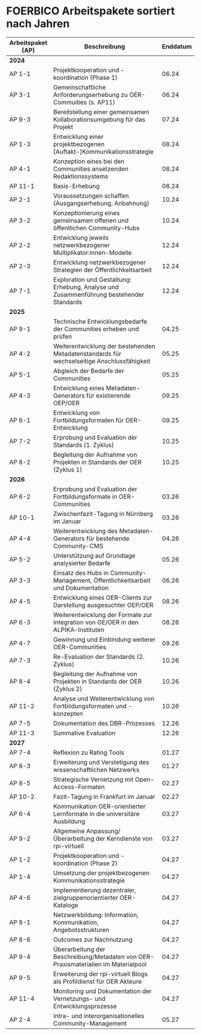 # FOERBICO Arbeitspakete sortiert nach Jahren

| Arbeitspaket (AP) | Beschreibung                                                                                   | Enddatum |
|--------------------|-----------------------------------------------------------------------------------------------|----------|
| **2024**                                                                                                           |          |
| AP 1-1            | Projektkooperation und -koordination (Phase 1)                                                | 06.24    |
| AP 3-1            | Gemeinschaftliche Anforderungserhebung zu OER-Commuities (s. AP11)                            | 06.24    |
| AP 9-3            | Bereitstellung einer gemeinsamen Kollaborationsumgebung für das Projekt                       | 07.24    |
| AP 1-3            | Entwicklung einer projektbezogenen [Auftakt-]Kommunikationsstrategie                          | 08.24    |
| AP 4-1            | Konzeption eines bei den Communities ansetzenden Redaktionssystems                            | 08.24    |
| AP 11-1           | Basis-Erhebung                                                                                | 08.24    |
| AP 2-1            | Voraussetzungen schaffen (Ausgangserhebung, Anbahnung)                                        | 10.24    |
| AP 3-2            | Konzeptionierung eines gemeinsamen offenen und öffentlichen Community-Hubs                    | 10.24    |
| AP 2-2            | Entwicklung jeweils netzwerkbezogener Multiplikator:innen-Modelle                             | 12.24    |
| AP 2-3            | Entwicklung netzwerkbezogener Strategien der Öffentlichkeitsarbeit                            | 12.24    |
| AP 7-1            | Exploration und Gestaltung: Erhebung, Analyse und Zusammenführung bestehender Standards       | 12.24    |
| **2025**                                                                                                           |          |
| AP 9-1            | Technische Entwicklungsbedarfe der Communities erheben und prüfen                            | 04.25    |
| AP 4-2            | Weiterentwicklung der bestehenden Metadatenstandards für wechselseitige Anschlussfähigkeit    | 05.25    |
| AP 5-1            | Abgleich der Bedarfe der Communities                                                          | 05.25    |
| AP 4-3            | Entwicklung eines Metadaten-Generators für existierende OEP/OER                               | 09.25    |
| AP 6-1            | Entwicklung von Fortbildungsformaten für OER-Entwicklung                                      | 09.25    |
| AP 7-2            | Erprobung und Evaluation der Standards (1. Zyklus)                                            | 10.25    |
| AP 8-2            | Begleitung der Aufnahme von Projekten in Standards der OER (Zyklus 1)                         | 10.25    |
| **2026**                                                                                                           |          |
| AP 6-2            | Erprobung und Evaluation der Fortbildungsformate in OER-Communities                           | 03.26    |
| AP 10-1           | Zwischenfazit-Tagung in Nürnberg im Januar                                                    | 03.26    |
| AP 4-4            | Weiterentwicklung des Metadaten-Generators für bestehende Community-CMS                       | 04.26    |
| AP 5-2            | Unterstützung auf Grundlage analysierter Bedarfe                                              | 05.26    |
| AP 3-3            | Einsatz des Hubs in Community-Management, Öffentlichkeitsarbeit und Dokumentation             | 06.26    |
| AP 4-5            | Entwicklung eines OER-Clients zur Darstellung ausgesuchter OEP/OER                            | 08.26    |
| AP 6-3            | Weiterentwicklung der Formate zur Integration von OE/OER in den ALPIKA-Instituten             | 08.26    |
| AP 4-7            | Gewinnung und Einbindung weiterer OER-Communities                                             | 09.26    |
| AP 7-3            | Re-Evaluation der Standards (2. Zyklus)                                                       | 10.26    |
| AP 8-4            | Begleitung der Aufnahme von Projekten in Standards der OER (Zyklus 2)                         | 10.26    |
| AP 11-2           | Analyse und Weiterentwicklung von Fortbildungsformaten und -konzepten                         | 10.26    |
| AP 7-5            | Dokumentation des DBR-Prozesses                                                               | 12.26    |
| AP 11-3           | Summative Evaluation                                                                          | 12.26    |
| **2027**                                                                                                           |          |
| AP 7-4            | Reflexion zu Rating Tools                                                                     | 01.27    |
| AP 8-3            | Erweiterung und Verstetigung des wissenschaftlichen Netzwerks                                 | 01.27    |
| AP 8-5            | Strategische Vernetzung mit Open-Access-Formaten                                              | 02.27    |
| AP 10-2           | Fazit-Tagung in Frankfurt im Januar                                                           | 02.27    |
| AP 6-4            | Kommunikation OER-orientierter Lernformate in die universitäre Ausbildung                     | 03.27    |
| AP 9-2            | Allgemeine Anpassung/Überarbeitung der Kerndienste von rpi-virtuell                           | 03.27    |
| AP 1-2            | Projektkooperation und -koordination (Phase 2)                                                | 04.27    |
| AP 1-4            | Umsetzung der projektbezogenen Kommunikationsstrategie                                        | 04.27    |
| AP 4-6            | Implementierung dezentraler, zielgruppenorientierter OER-Kataloge                             | 04.27    |
| AP 8-1            | Netzwerkbildung: Information, Kommunikation, Angebotsstrukturen                               | 04.27    |
| AP 8-6            | Outcomes zur Nachnutzung                                                                      | 04.27    |
| AP 9-4            | Überarbeitung der Beschreibung/Metadaten von OER-Praxismaterialien im Materialpool            | 04.27    |
| AP 9-5            | Erweiterung der rpi-virtuell Blogs als Profildienst für OER Akteure                           | 04.27    |
| AP 11-4           | Monitoring und Dokumentation der Vernetzungs- und Entwicklungsprozesse                        | 04.27    |
| AP 2-4            | Intra- und interorganisationelles Community-Management                                        | 05.27    |
